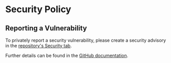 # Security Policy

## Reporting a Vulnerability

To privately report a security vulnerability, please create a security advisory in the [repository's Security tab](https://github.com/skarllot/perfmon-explorer/security/advisories).

Further details can be found in the [GitHub documentation](https://docs.github.com/code-security/security-advisories/guidance-on-reporting-and-writing/privately-reporting-a-security-vulnerability).
